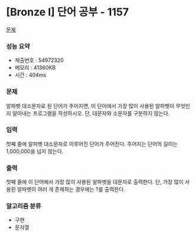 # [Bronze I] 단어 공부 - 1157
<a href="https://www.acmicpc.net/problem/1157">문제</a>

### 성능 요약
- 제출번호 : 54972320 <br>
- 메모리 : 41360KB <br>
- 시간 : 404ms

### 문제
알파벳 대소문자로 된 단어가 주어지면, 이 단어에서 가장 많이 사용된 알파벳이 무엇인지 알아내는 프로그램을 작성하시오. 
단, 대문자와 소문자를 구분하지 않는다.

### 입력
첫째 줄에 알파벳 대소문자로 이루어진 단어가 주어진다. 
주어지는 단어의 길이는 1,000,000을 넘지 않는다.

### 출력
첫째 줄에 이 단어에서 가장 많이 사용된 알파벳을 대문자로 출력한다. 
단, 가장 많이 사용된 알파벳이 여러 개 존재하는 경우에는 ?를 출력한다.

### 알고리즘 분류
- 구현
- 문자열
